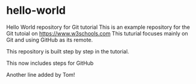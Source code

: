 # hello-world
Hello World repository for Git tutorial
This is an example repository for the Git tutoial on https://www.w3schools.com
This tuturial focuses mainly on Git and using GitHub as its remote.

This repository is built step by step in the tutorial.

This now includes steps for GitHub

Another line added by Tom!
